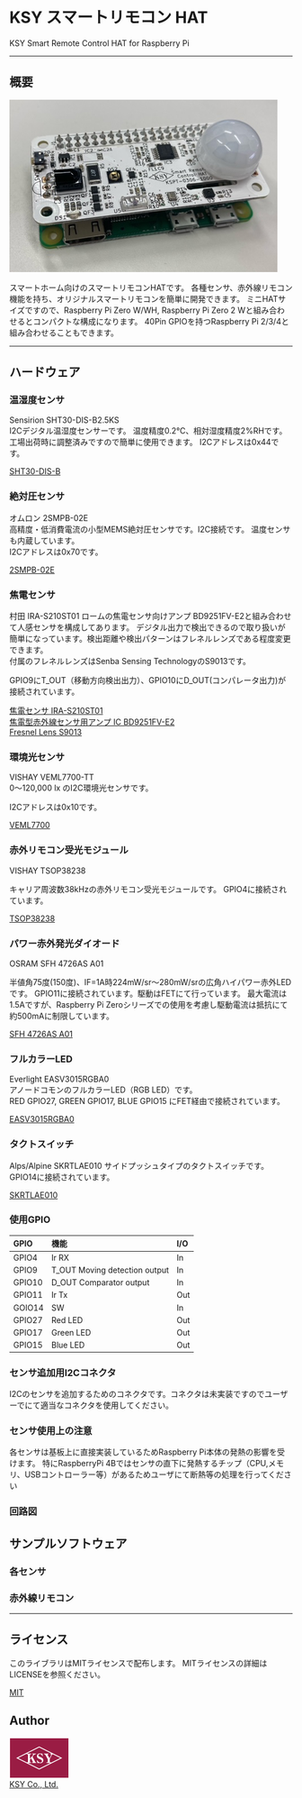 # KSY スマートリモコン HAT   
KSY Smart Remote Control HAT for Raspberry Pi   


---
## 概要

![Smart Remote Control HAT](./images/SmartRemoHAT_1.png "Smart Remote Control HAT")   


スマートホーム向けのスマートリモコンHATです。
各種センサ、赤外線リモコン機能を持ち、オリジナルスマートリモコンを簡単に開発できます。
ミニHATサイズですので、Raspberry Pi Zero W/WH, Raspberry Pi Zero 2 Wと組み合わせるとコンパクトな構成になります。
40Pin GPIOを持つRaspberry Pi 2/3/4と組み合わせることもできます。

---
## ハードウェア

### 温湿度センサ   
 Sensirion SHT30-DIS-B2.5KS   
I2Cデジタル温湿度センサーです。
温度精度0.2°C、相対湿度精度2%RHです。工場出荷時に調整済みですので簡単に使用できます。
I2Cアドレスは0x44です。  


[SHT30-DIS-B](https://sensirion.com/jp/products/product-catalog/SHT30-DIS-B/ "SHT30-DIS-B")


### 絶対圧センサ   
 オムロン 2SMPB-02E  
高精度・低消費電流の小型MEMS絶対圧センサです。I2C接続です。
温度センサも内蔵しています。   
I2Cアドレスは0x70です。

[2SMPB-02E](https://omronfs.omron.com/ja_JP/ecb/products/pdf/CDSC-011A.pdf "2SMPB-02E")



### 焦電センサ   
 村田 IRA-S210ST01 
ロームの焦電センサ向けアンプ BD9251FV-E2と組み合わせて人感センサを構成してあります。
デジタル出力で検出できるので取り扱いが簡単になっています。検出距離や検出パターンはフレネルレンズである程度変更できます。   
付属のフレネルレンズはSenba Sensing TechnologyのS9013です。

GPIO9にT_OUT（移動方向検出出力）、GPIO10にD_OUT(コンパレータ出力)が接続されています。

[焦電センサ IRA-S210ST01](https://www.murata.com/ja-jp/products/productdetail?partno=IRA-S210ST01 "IRA-S210ST01")   
[焦電型赤外線センサ用アンプ IC BD9251FV-E2](./datasheet/bd9251fv-j.pdf "BD9251FV-E2")   
[Fresnel Lens S9013](https://www.senbasensor.com/products/motion-detect-module-plastic-fresnel-lens-s9003.html "Fresnel Lens S9013")   

### 環境光センサ
 VISHAY VEML7700-TT   
0～120,000 lx のI2C環境光センサです。   

I2Cアドレスは0x10です。


[VEML7700](https://www.vishay.com/optical-sensors/list/product-84286/ "VEML7700")

### 赤外リモコン受光モジュール
 VISHAY TSOP38238    

キャリア周波数38kHzの赤外リモコン受光モジュールです。
GPIO4に接続されています。

[TSOP38238](https://www.vishay.com/ir-receiver-modules/list/product-82491/ "TSOP38238")




### パワー赤外発光ダイオード
 OSRAM SFH 4726AS A01

半値角75度(150度)、IF=1A時224mW/sr～280mW/srの広角ハイパワー赤外LEDです。
GPIO11に接続されています。駆動はFETにて行っています。
最大電流は1.5Aですが、Raspberry Pi Zeroシリーズでの使用を考慮し駆動電流は抵抗にて約500mAに制限しています。

[SFH 4726AS A01](https://dammedia.osram.info/media/resource/hires/osram-dam-5710828/SFH%204726AS%20A01_EN.pdf "SFH 4726AS A01")

### フルカラーLED
Everlight EASV3015RGBA0   
アノードコモンのフルカラーLED（RGB LED）です。   
RED GPIO27, GREEN GPIO17, BLUE GPIO15 にFET経由で接続されています。

[EASV3015RGBA0](https://everlightamericas.com/pcb/1336/easv3015rgba0.html "EASV3015RGBA0 ")

### タクトスイッチ
 Alps/Alpine SKRTLAE010
サイドプッシュタイプのタクトスイッチです。GPIO14に接続されています。

[SKRTLAE010](https://tech.alpsalpine.com/prod/j/html/tact/surfacemount/skrt/skrtlae010.html "SKRTLAE010")

### 使用GPIO
| GPIO | 機能 | I/O |   
|:-------|:-------|:-------|
|GPIO4 | Ir RX | In |
|GPIO9 | T_OUT Moving detection output| In |
|GPIO10 | D_OUT Comparator output| In |  
|GPIO11 | Ir Tx | Out |
|GOIO14 | SW | In |
|GPIO27 | Red LED | Out |
|GPIO17 | Green LED| Out |
|GPIO15 | Blue LED | Out |

### センサ追加用I2Cコネクタ
I2Cのセンサを追加するためのコネクタです。コネクタは未実装ですのでユーザーでにて適当なコネクタを使用してください。

### センサ使用上の注意

各センサは基板上に直接実装しているためRaspberry Pi本体の発熱の影響を受けます。
特にRaspberryPi 4Bではセンサの直下に発熱するチップ（CPU,メモリ、USBコントローラー等）があるためユーザにて断熱等の処理を行ってください

### 回路図



## サンプルソフトウェア

### 各センサ


### 赤外線リモコン



---

## ライセンス
このライブラリはMITライセンスで配布します。 MITライセンスの詳細はLICENSEを参照ください。

[MIT](./LICENSE "LICENCE")

## Author
![KSY Logo](./images/logo_color.png "KSY Logo")  
[KSY Co., Ltd.](https://github.com/KSY-IC)


